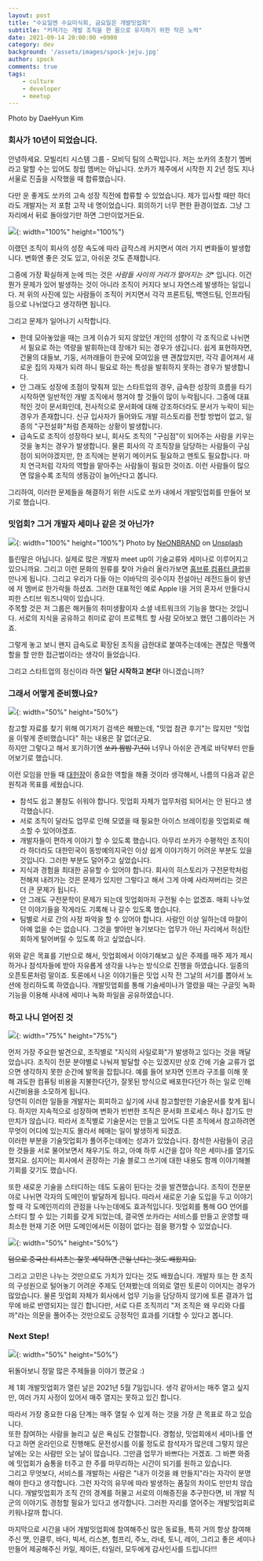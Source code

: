 ```yaml
---
layout: post
title: "수요일엔 수요미식회, 금요일은 개발밋업회"
subtitle: "커져가는 개발 조직을 한 몸으로 유지하기 위한 작은 노력"
date: 2021-09-14 20:00:00 +0900
category: dev
background: '/assets/images/spock-jeju.jpg'
author: spock
comments: true
tags:
    - culture
    - developer
    - meetup
---
```


<div class="photo-copyright">
Photo by DaeHyun Kim
</div>

### 회사가 10년이 되었습니다.
안녕하세요. 모빌리티 시스템 그룹 - 모비딕 팀의 스팍입니다.
저는 쏘카의 초창기 멤버라고 말할 수는 있어도 창립 멤버는 아닙니다. 쏘카가 제주에서 시작한 지 2년 정도 지나 서울로 진출을 시작했을 때 합류했습니다.  

다만 운 좋게도 쏘카의 고속 성장 직전에 합류할 수 있었습니다. 제가 입사할 때만 하더라도 개발자는 저 포함 고작 네 명이었습니다. 회의하기 너무 편한 환경이었죠. 그냥 그 자리에서 뒤로 돌아앉기만 하면 그만이었거든요.  

![](/img/socar-dev-meetup/20131226_112006.jpg){: width="100%" height="100%"}

이랬던 조직이 회사의 성장 속도에 따라 급작스레 커지면서 여러 가지 변화들이 발생합니다. 변화엔 좋은 것도 있고, 아쉬운 것도 존재합니다.

그중에 가장 확실하게 눈에 띄는 것은 *사람들 사이의 거리가 멀어지는 것** 입니다. 이건 뭔가 문제가 있어 발생하는 것이 아니라 조직이 커지다 보니 자연스레 발생하는 일입니다. 저 위의 사진에 있는 사람들이 조직이 커지면서 각각 프론트팀, 백엔드팀, 인프라팀 등으로 나뉘었다고 생각하면 됩니다.  

그리고 문제가 일어나기 시작합니다.

- 한데 모아놓았을 때는 크게 이슈가 되지 않았던 개인의 성향이 각 조직으로 나뉘면서 필요로 하는 역량을 발휘하는데 장애가 되는 경우가 생깁니다. 쉽게 표현하자면, 건물의 대들보, 기둥, 서까래들이 한곳에 모여있을 땐 괜찮았지만, 각각 흩어져서 새로운 집의 자재가 되려 하니 필요로 하는 특성을 발휘하지 못하는 경우가 발생합니다.
- 안 그래도 성장에 초점이 맞춰져 있는 스타트업의 경우, 급속한 성장의 흐름을 타기 시작하면 일반적인 개발 조직에서 챙겨야 할 것들이 많이 누락됩니다. 그중에 대표적인 것이 문서화인데, 전사적으로 문서화에 대해 강조하더라도 문서가 누락이 되는 경우가 존재합니다. 신규 입사자가 들어와도 개발 히스토리를 전할 방법이 없고, 일종의 "구전설화"처럼 존재하는 상황이 발생합니다.
- 급속도로 조직이 성장하다 보니, 회사도 조직의 "구심점"이 되어주는 사람을 키우는 것을 놓치는 경우가 발생합니다. 물론 회사의 각 조직장을 담당하는 사람들이 구심점이 되어야겠지만, 한 조직에는 분위기 메이커도 필요하고 멘토도 필요합니다. 마치 연극처럼 각자의 역할을 맡아주는 사람들이 필요한 것이죠. 이런 사람들이 많으면 많을수록 조직의 생동감이 늘어난다고 봅니다.

그리하여, 이러한 문제들을 해결하기 위한 시도로 쏘카 내에서 개발밋업회를 만들어 보기로 했습니다.

### 밋업회? 그거 개발자 세미나 같은 것 아닌가?

![](/img/socar-dev-meetup/neonbrand-1-aA2Fadydc-unsplash.jpg){: width="100%" height="100%"}
Photo by <a href="https://unsplash.com/@neonbrand?utm_source=unsplash&utm_medium=referral&utm_content=creditCopyText">NeONBRAND</a> on <a href="https://unsplash.com/s/photos/meetup?utm_source=unsplash&utm_medium=referral&utm_content=creditCopyText">Unsplash</a>

틀린말은 아닙니다. 실제로 많은 개발자 meet up이 기술교류와 세미나로 이루어지고 있으니까요. 그리고 이런 문화의 원류를 찾아 거슬러 올라가보면 [홈브류 컴퓨터 클럽](https://en.wikipedia.org/wiki/Homebrew_Computer_Club)을 만나게 됩니다. 그리고 우리가 다들 아는 이바닥의 굇수이자 전설아닌 레전드들이 왕년에 저 멤버로 한가락들 하셨죠. 그러한 대표적인 예로 Apple I을 거의 혼자서 만들다시피한 스티브 워즈니악이 있습니다.   
주목할 것은 저 그룹은 해커들의 취미생활이자 소셜 네트워크의 기능을 했다는 것입니다. 서로의 지식을 공유하고 취미로 같이 프로젝트 할 사람 모아보고 했던 그룹이라는 거죠.  

그렇게 놓고 보니 왠지 급속도로 확장된 조직을 급한대로 붙여주는데에는 괜찮은 딱풀역할을 할 만한 접근법이라는 생각이 들었습니다.  

그리고 스타트업의 정신이라 하면 **일단 시작하고 본다!** 아니겠습니까?  

### 그래서 어떻게 준비했나요?

![](/img/socar-dev-meetup/shovel.png){: width="50%" height="50%"}

참고할 자료를 찾기 위해  여기저기 검색은 해봤는데, "밋업 참관 후기"는 많지만 "밋업을 이렇게 준비했습니다" 하는 내용은 잘 없더군요.  
하지만 그렇다고 해서 포기하기엔 ~~쏘카 짬밥 7년이~~ 너무나 아쉬운 관계로 바닥부터 만들어보기로 했습니다.  

이런 모임을 만들 때 [대헌장](https://ko.wikipedia.org/wiki/%EB%A7%88%EA%B7%B8%EB%82%98_%EC%B9%B4%EB%A5%B4%ED%83%80)이 중요한 역할을 해줄 것이라 생각해서, 나름의 다음과 같은 원칙과 목표를 세웠습니다.  

- 참석도 쉽고 불참도 쉬워야 합니다. 밋업회 자체가 업무처럼 되어서는 안 된다고 생각했습니다.
- 서로 조직이 달라도 업무로 인해 모였을 때 필요한 아이스 브레이킹을 밋업회로 해소할 수 있어야겠죠.
- 개발자들이 편하게 이야기 할 수 있도록 했습니다. 아무리 쏘카가 수평적인 조직이라 하더라도 대한민국이 동방예의지국인 이상 쉽게 이야기하기 어려운 부분도 있을 것입니다. 그러한 부분도 덜어주고 싶었습니다.
- 지식과 경험을 최대한 공유할 수 있어야 합니다. 회사의 히스토리가 구전문학처럼 전해져 내려가는 것은 문제가 있지만 그렇다고 해서 그게 아예 사라져버리는 것은 더 큰 문제가 됩니다.
- 안 그래도 구전문학이 문제가 되는데 밋업회마저 구전될 수는 없겠죠. 매회 나누었던 이야기들을 작게라도 기록해 나 갈수 있도록 했습니다.
- 팀별로 서로 간의 사정 파악을 할 수 있어야 합니다. 사람인 이상 일하는데 마찰이 아예 없을 수는 없습니다. 그것을 쌓아만 놓기보다는 업무가 아닌 자리에서 허심탄회하게 털어버릴 수 있도록 하고 싶었습니다.

위와 같은 목표를 기반으로 해서, 밋업회에서 이야기해보고 싶은 주제를 매주 제가 제시하거나 참석자들에 받아 자유롭게 생각을 나누는 방식으로 진행을 하였습니다. 일종의 오픈토론처럼 말이죠.
토론에서 나온 이야기들은 밋업 시작 전 그날의 서기를 뽑아서 노션에 정리하도록 하였습니다. 개발밋업회를 통해 기술세미나가 열렸을 때는 구글밋 녹화기능을 이용해 사내에 세미나 녹화 파일을 공유하였습니다.

### 하고 나니 얻어진 것

![](/img/socar-dev-meetup/socar-meetup.jpg){: width="75%" height="75%"}

먼저 가장 주요한 발견으로, 조직별로 "지식의 사일로화"가 발생하고 있다는 것을 깨달았습니다. 조직이 전문 분야별로 나눠져 발달할 수는 있겠지만 상호 간에 기술 교류가 없으면 생각하지 못한 순간에 발목을 잡힙니다. 예를 들어 보자면 인프라 구조를 이해 못 해 과도한 컴퓨팅 비용을 지불한다던가, 잘못된 방식으로 배포한다던가 하는 일로 인해 시간비용을 소모하게 됩니다.  
당연히 이러한 일들을 개발자는 회피하고 싶기에 사내 참고할만한 기술문서를 찾게 됩니다. 하지만 지속적으로 성장하며 변화가 빈번한 조직은 문서화 프로세스 하나 잡기도 만만치가 않습니다. 따라서 조직별로 기술문서는 만들고 있어도 다른 조직에서 참고하려면 무엇이 어디에 있는지도 몰라서 헤매는 일이 발생하게 되겠죠.  
이러한 부분을 기술밋업회가 풀어주는데에는 성과가 있었습니다. 참석한 사람들이 궁금한 것들을 서로 물어보면서 채우기도 하고, 아예 하루 시간을 잡아 작은 세미나를 열기도 했지요. 심지어는 회사에서 권장하는 기술 블로그 쓰기에 대한 내용도 함께 이야기해볼 기회를 갖기도 했습니다.  

또한 새로운 기술을 스터디하는 데도 도움이 된다는 것을 발견했습니다. 조직이 전문분야로 나뉘면 각자의 도메인이 발달하게 됩니다. 따라서 새로운 기술 도입을 두고 이야기할 때 각 도메인끼리의 관점을 나누는데에도 효과적입니다. 밋업회를 통해 GO 언어를 스터디 할 수 있는 기회를 갖게 되었는데, 결국엔 쏘카라는 서비스를 만들고 운영할 때 최소한 현재 기준 어떤 도메인에서든 이점이 없다는 점을 평가할 수 있었습니다.

![](/img/socar-dev-meetup/go-tshirt.jpg){: width="50%" height="50%"}

~~덤으로 중국산 티셔츠는 잘못 세탁하면 큰일 난다는 것도 배웠지요.~~

그리고 고민은 나누는 것만으로도 가치가 있다는 것도 배웠습니다. 개발자 또는 한 조직의 구성원으로 털어놓기 어려운 주제도 던져봤는데 의외로 열띤 토론이 이어지는 경우가 많았습니다. 물론 밋업회 자체가 회사에서 업무 기능을 담당하지 않기에 토론 결과가 업무에 바로 반영되지는 않긴 합니다만, 서로 다른 조직끼리 "저 조직은 왜 우리와 다를까"라는 의문을 풀어주는 것만으로도 긍정적인 효과를 기대할 수 있다고 봅니다.

### Next Step!
![](/img/socar-dev-meetup/meetup-history2.jpg){: width="50%" height="50%"}

뒤돌아보니 정말 많은 주제들을 이야기 했군요 :)

제 1회 개발밋업회가 열린 날은 2021년 5월 7일입니다. 생각 같아서는 매주 열고 싶지만, 여러 가지 사정이 있어서 매주 열지는 못하고 있긴 합니다.  

따라서 가장 중요한 다음 단계는 매주 열릴 수 있게 하는 것을 가장 큰 목표로 하고 있습니다.  
또한 참여하는 사람을 늘리고 싶은 욕심도 간절합니다. 경험상, 밋업회에서 세미나를 연다고 하면 온라인으로 진행해도 문전성시를 이룰 정도로 참석자가 많은데 그렇지 않은 날에는 오는 사람만 오는 날이 많습니다. 그만큼 업무가 바쁘다는 거겠죠. 그 바쁜 와중에 밋업회가 숨통을 터주고 한 주를 마무리하는 시간이 되기를 원하고 있습니다.  
그리고 무엇보다, 서비스를 개발하는 사람은 "내가 이것을 왜 만들지"라는 자각이 분명해야 한다고 생각합니다. 그런 자각의 유무에 따라 발생하는 품질의 차이도 만만치 않습니다. 개발밋업회가 조직 간의 경계를 허물고 서로의 이해증진을 추구한다면, 비 개발 직군의 이야기도 경청할 필요가 있다고 생각합니다. 그러한 자리를 열어주는 개발밋업회로 키워나갈까 합니다.

마지막으로 시간을 내어 개발밋업회에 참여해주신 많은 동료들, 특히 거의 항상 참여해주신 맷, 인클루, 바다, 빅서, 리스본, 험프리, 주노, 라네, 토니, 레이, 그리고 좋은 세미나 만들어 제공해주신 카일, 제이든, 타일러, 모두에게 감사인사를 드립니다!!!
